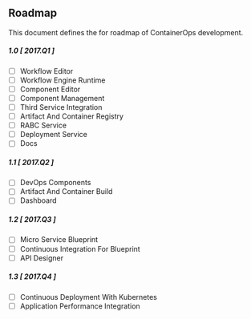 ## Roadmap

This document defines the for roadmap of ContainerOps development.

##### _1.0 [ 2017.Q1 ]_ 
 
- [ ] Workflow Editor
- [ ] Workflow Engine Runtime
- [ ] Component Editor
- [ ] Component Management
- [ ] Third Service Integration
- [ ] Artifact And Container Registry
- [ ] RABC Service
- [ ] Deployment Service
- [ ] Docs

##### _1.1 [ 2017.Q2 ]_

- [ ] DevOps Components
- [ ] Artifact And Container Build
- [ ] Dashboard

##### _1.2 [ 2017.Q3 ]_

- [ ] Micro Service Blueprint
- [ ] Continuous Integration For Blueprint
- [ ] API Designer

##### _1.3 [ 2017.Q4 ]_

- [ ] Continuous Deployment With Kubernetes
- [ ] Application Performance Integration